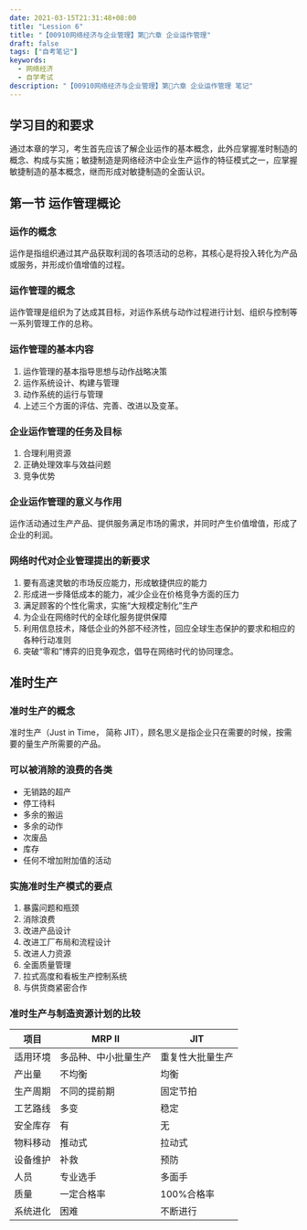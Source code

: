 ```yaml
---
date: 2021-03-15T21:31:48+08:00
title: "Lession 6"
title: "【00910网络经济与企业管理】第六章 企业运作管理"
draft: false
tags: ["自考笔记"]
keywords:
  - 网络经济
  - 自学考试
description: "【00910网络经济与企业管理】第六章 企业运作管理 笔记"
---
```


## 学习目的和要求

通过本章的学习，考生首先应该了解企业运作的基本概念，此外应掌握准时制造的概念、构成与实施；敏捷制造是网络经济中企业生产运作的特征模式之一，应掌握敏捷制造的基本概念，继而形成对敏捷制造的全面认识。

<!--more-->

## 第一节 运作管理概论

### 运作的概念

运作是指组织通过其产品获取利润的各项活动的总称，其核心是将投入转化为产品或服务，并形成价值增值的过程。

### 运作管理的概念

运作管理是组织为了达成其目标，对运作系统与动作过程进行计划、组织与控制等一系列管理工作的总称。

### 运作管理的基本内容

1. 运作管理的基本指导思想与动作战略决策
2. 运作系统设计、构建与管理
3. 动作系统的运行与管理
4. 上述三个方面的评估、完善、改进以及变革。

### 企业运作管理的任务及目标

1. 合理利用资源
2. 正确处理效率与效益问题
3. 竞争优势

### 企业运作管理的意义与作用

运作活动通过生产产品、提供服务满足市场的需求，并同时产生价值增值，形成了企业的利润。

### 网络时代对企业管理提出的新要求

1. 要有高速灵敏的市场反应能力，形成敏捷供应的能力
2. 形成进一步降低成本的能力，减少企业在价格竞争方面的压力
3. 满足顾客的个性化需求，实施“大规模定制化”生产
4. 为企业在网络时代的全球化服务提供保障
5. 利用信息技术，降低企业的外部不经济性，回应全球生态保护的要求和相应的各种行动准则
6. 突破“零和”博弈的旧竞争观念，倡导在网络时代的协同理念。

## 准时生产

### 准时生产的概念

准时生产（Just in Time， 简称 JIT），顾名思义是指企业只在需要的时候，按需要的量生产所需要的产品。

### 可以被消除的浪费的各类

- 无销路的超产
- 停工待料
- 多余的搬运
- 多余的动作
- 次废品
- 库存
- 任何不增加附加值的活动

### 实施准时生产模式的要点

1. 暴露问题和瓶颈
2. 消除浪费
3. 改进产品设计
4. 改进工厂布局和流程设计
5. 改进人力资源
6. 全面质量管理
7. 拉式高度和看板生产控制系统
8. 与供货商紧密合作

### 准时生产与制造资源计划的比较

| 项目     | MRP II               | JIT              |
| -------- | -------------------- | ---------------- |
| 适用环境 | 多品种、中小批量生产 | 重复性大批量生产 |
| 产出量   | 不均衡               | 均衡             |
| 生产周期 | 不同的提前期         | 固定节拍         |
| 工艺路线 | 多变                 | 稳定             |
| 安全库存 | 有                   | 无               |
| 物料移动 | 推动式               | 拉动式           |
| 设备维护 | 补救                 | 预防             |
| 人员     | 专业选手             | 多面手           |
| 质量     | 一定合格率           | 100%合格率       |
| 系统进化 | 困难                 | 不断进行         |
